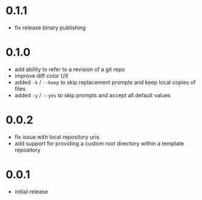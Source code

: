 # 0.1.1

* fix release binary publishing

# 0.1.0

* add ability to refer to a revision of a git repo
* improve diff color UX
* added `-k` / `--keep` to skip replacement prompts and keep local copies of files
* added `-y` / `--yes` to skip prompts and accept all default values

# 0.0.2

* fix issue with local repository uris
* add support for providing a custom root directory within a template repository

# 0.0.1

* initial release
